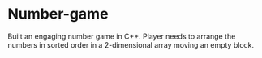 # Number-game
Built an engaging number game in C++. Player needs to arrange the numbers in sorted order in a 2-dimensional array moving an empty block.
